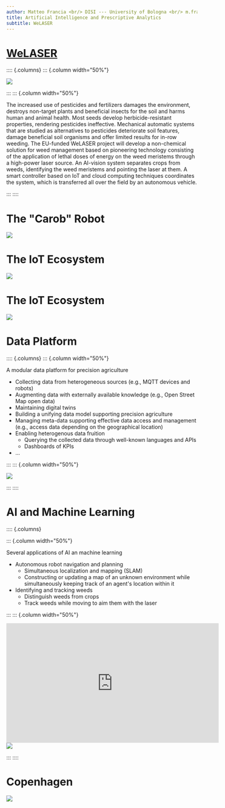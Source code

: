 ```yaml
---
author: Matteo Francia <br/> DISI --- University of Bologna <br/> m.francia@unibo.it
title: Artificial Intelligence and Prescriptive Analytics
subtitle: WeLASER
---
```


# [WeLASER](https://cordis.europa.eu/project/id/101000256)

:::: {.columns}
::: {.column width="50%"}

![](./img/welaser/overview.png)

:::
::: {.column width="50%"}

The increased use of pesticides and fertilizers damages the environment, destroys non-target plants and beneficial insects for the soil and harms human and animal health. Most seeds develop herbicide-resistant properties, rendering pesticides ineffective. Mechanical automatic systems that are studied as alternatives to pesticides deteriorate soil features, damage beneficial soil organisms and offer limited results for in-row weeding. The EU-funded WeLASER project will develop a non-chemical solution for weed management based on pioneering technology consisting of the application of lethal doses of energy on the weed meristems through a high-power laser source. An AI-vision system separates crops from weeds, identifying the weed meristems and pointing the laser at them. A smart controller based on IoT and cloud computing techniques coordinates the system, which is transferred all over the field by an autonomous vehicle.

:::
::::

# The "Carob" Robot

<img src="./img/welaser/carob.png" class="center">

# The IoT Ecosystem

<img src="./img/welaser/iot.png" class="center">

# The IoT Ecosystem

<img src="./img/welaser/iot2.png" class="center">

# Data Platform

:::: {.columns}
::: {.column width="50%"}

A modular data platform for precision agriculture

- Collecting data from heterogeneous sources (e.g., MQTT devices and robots)
- Augmenting data with externally available knowledge (e.g., Open Street Map open data)
- Maintaining digital twins
- Building a unifying data model supporting precision agriculture
- Managing meta-data supporting effective data access and management (e.g., access data depending on the geographical location)
- Enabling heterogenous data fruition
    - Querying the collected data through well-known languages and APIs
    - Dashboards of KPIs
- ...

:::
::: {.column width="50%"}

![](./img/welaser/dp.png)

:::
::::

# AI and Machine Learning

:::: {.columns}

::: {.column width="50%"}

Several applications of AI an machine learning

- Autonomous robot navigation and planning
    - Simultaneous localization and mapping (SLAM)
    - Constructing or updating a map of an unknown environment while simultaneously keeping track of an agent's location within it
- Identifying and tracking weeds
    - Distinguish weeds from crops
    - Track weeds while moving to aim them with the laser

:::
::: {.column width="50%"}

<iframe width="560" height="315" src="https://www.youtube-nocookie.com/embed/zyl3KP8lHD4?si=ghjWTI0uT-2lk7pE" title="YouTube video player" frameborder="0" allow="accelerometer; autoplay; clipboard-write; encrypted-media; gyroscope; picture-in-picture; web-share" referrerpolicy="strict-origin-when-cross-origin" allowfullscreen></iframe>

<img src="./img/welaser/madrid.gif" class="center">

:::
::::

# Copenhagen

<img src="./img/welaser/copenhagen.gif" class="center">